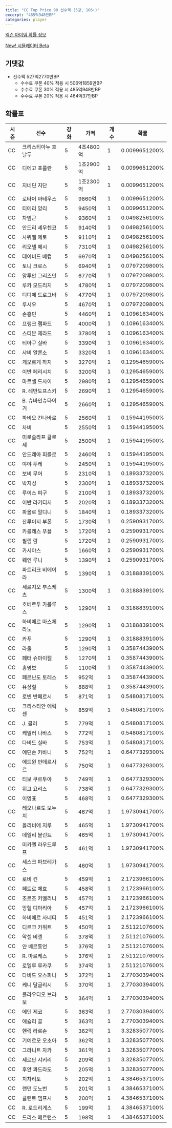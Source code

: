 ```yaml
---
title: "CC Top Price 90 선수팩 (5강, 106+)"
excerpt: "485억948만BP"
categories: player
---
```

[넥슨 아이템 확률 정보](http://iteminfo.nexon.com/probability/fco?sn=7552)

[New! 시뮬레이터 Beta](/simulator/7552)
## 기댓값
- 선수팩 527억2770만BP
  - 수수료 쿠폰 40% 적용 시 506억1859만BP
  - 수수료 쿠폰 30% 적용 시 485억948만BP
  - 수수료 쿠폰 20% 적용 시 464억37만BP


## 확률표

|시즌|선수|강화|가격|개수|확률|
|---|---|---|---|---|---|
|CC|크리스티아누 호날두|5|4조4800억|1|0.0099651200%|
|CC|디에고 포를란|5|1조2900억|1|0.0099651200%|
|CC|지네딘 지단|5|1조2300억|1|0.0099651200%|
|CC|로타어 마테우스|5|9860억|1|0.0099651200%|
|CC|티에리 앙리|5|9450억|1|0.0099651200%|
|CC|차범근|5|9360억|1|0.0498256100%|
|CC|안드리 셰우첸코|5|9140억|1|0.0498256100%|
|CC|사뮈엘 에토|5|9110억|1|0.0498256100%|
|CC|리오넬 메시|5|7310억|1|0.0498256100%|
|CC|데이비드 베컴|5|6970억|1|0.0498256100%|
|CC|토니 크로스|5|6940억|1|0.0797209800%|
|CC|앙투안 그리즈만|5|6770억|1|0.0797209800%|
|CC|루카 모드리치|5|4780억|1|0.0797209800%|
|CC|디디에 드로그바|5|4770억|1|0.0797209800%|
|CC|루시우|5|4670억|1|0.0797209800%|
|CC|손흥민|5|4460억|1|0.1096163400%|
|CC|프랭크 램파드|5|4000억|1|0.1096163400%|
|CC|스티븐 제라드|5|3780억|1|0.1096163400%|
|CC|티아구 실바|5|3390억|1|0.1096163400%|
|CC|샤비 알론소|5|3320억|1|0.1096163400%|
|CC|게오르게 하지|5|3270억|1|0.1295465900%|
|CC|이반 페리시치|5|3200억|1|0.1295465900%|
|CC|마르셀 드사이|5|2980억|1|0.1295465900%|
|CC|R. 레반도프스키|5|2690억|1|0.1295465900%|
|CC|B. 슈바인슈타이거|5|2660억|1|0.1295465900%|
|CC|파비오 칸나바로|5|2560억|1|0.1594419500%|
|CC|차비|5|2550억|1|0.1594419500%|
|CC|미로슬라프 클로제|5|2500억|1|0.1594419500%|
|CC|안드레아 피를로|5|2460억|1|0.1594419500%|
|CC|야야 투레|5|2450억|1|0.1594419500%|
|CC|보비 무어|5|2310억|1|0.1893373200%|
|CC|박지성|5|2300억|1|0.1893373200%|
|CC|루이스 피구|5|2100억|1|0.1893373200%|
|CC|이반 라키티치|5|2020억|1|0.1893373200%|
|CC|파올로 말디니|5|1840억|1|0.1893373200%|
|CC|잔루이지 부폰|5|1730억|1|0.2590931700%|
|CC|카를레스 푸욜|5|1720억|1|0.2590931700%|
|CC|필립 람|5|1720억|1|0.2590931700%|
|CC|카시야스|5|1660억|1|0.2590931700%|
|CC|웨인 루니|5|1390억|1|0.2590931700%|
|CC|파트리크 비에이라|5|1390억|1|0.3188839100%|
|CC|세르지오 부스케츠|5|1300억|1|0.3188839100%|
|CC|호베르투 카를루스|5|1290억|1|0.3188839100%|
|CC|하비에르 마스체라노|5|1290억|1|0.3188839100%|
|CC|카푸|5|1290억|1|0.3188839100%|
|CC|라울|5|1290억|1|0.3587443900%|
|CC|페터 슈마이켈|5|1270억|1|0.3587443900%|
|CC|홍명보|5|1100억|1|0.3587443900%|
|CC|페르난도 토레스|5|952억|1|0.3587443900%|
|CC|유상철|5|888억|1|0.3587443900%|
|CC|로빈 반페르시|5|871억|1|0.5480817100%|
|CC|크리스티안 에릭센|5|859억|1|0.5480817100%|
|CC|J. 콜러|5|779억|1|0.5480817100%|
|CC|케일러 나바스|5|772억|1|0.5480817100%|
|CC|다비드 실바|5|753억|1|0.5480817100%|
|CC|에딘손 카바니|5|752억|1|0.6477329300%|
|CC|에드윈 반데르사르|5|750억|1|0.6477329300%|
|CC|티보 쿠르투아|5|749억|1|0.6477329300%|
|CC|위고 요리스|5|738억|1|0.6477329300%|
|CC|이영표|5|468억|1|0.6477329300%|
|CC|레오나르도 보누치|5|467억|1|1.9730941700%|
|CC|올리비에 지루|5|465억|1|1.9730941700%|
|CC|데일리 블린트|5|465억|1|1.9730941700%|
|CC|미카엘 라우드루프|5|461억|1|1.9730941700%|
|CC|세스크 파브레가스|5|460억|1|1.9730941700%|
|CC|로비 킨|5|459억|1|2.1723966100%|
|CC|페트르 체흐|5|458억|1|2.1723966100%|
|CC|조르조 키엘리니|5|457억|1|2.1723966100%|
|CC|앙헬 디마리아|5|457억|1|2.1723966100%|
|CC|하비에르 사네티|5|451억|1|2.1723966100%|
|CC|디르크 카위트|5|450억|1|2.5112107600%|
|CC|악셀 비첼|5|378억|1|2.5112107600%|
|CC|얀 베르통언|5|376억|1|2.5112107600%|
|CC|R. 마르케스|5|376억|1|2.5112107600%|
|CC|로멜루 루카쿠|5|374억|1|2.5112107600%|
|CC|다비드 오스피나|5|372억|1|2.7703039400%|
|CC|케니 달글리시|5|370억|1|2.7703039400%|
|CC|클라우디오 브라보|5|364억|1|2.7703039400%|
|CC|에딘 제코|5|363억|1|2.7703039400%|
|CC|애슐리 콜|5|363억|1|2.7703039400%|
|CC|헨릭 라르손|5|362억|1|3.3283507700%|
|CC|기예르모 오초아|5|362억|1|3.3283507700%|
|CC|그라니트 자카|5|361억|1|3.3283507700%|
|CC|제르단 샤키리|5|209억|1|3.3283507700%|
|CC|후안 콰드라도|5|205억|1|3.3283507700%|
|CC|치차리토|5|202억|1|4.3846537100%|
|CC|랜던 도노번|5|201억|1|4.3846537100%|
|CC|클린트 뎀프시|5|200억|1|4.3846537100%|
|CC|R. 로드리게스|5|199억|1|4.3846537100%|
|CC|드리스 메르턴스|5|198억|1|4.3846537100%|
